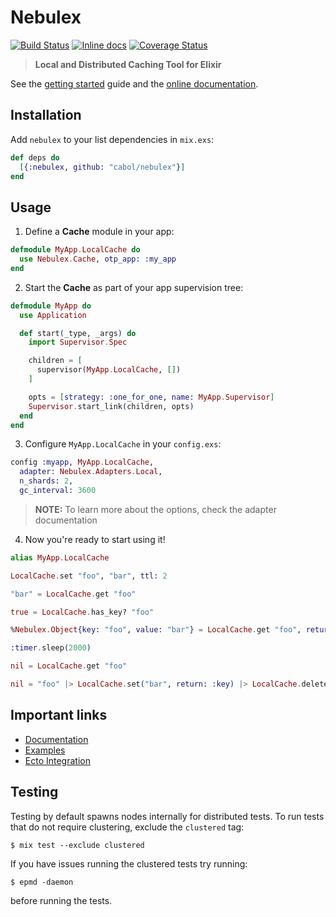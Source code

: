 # Nebulex

[![Build Status](https://travis-ci.org/cabol/nebulex.svg?branch=master)](https://travis-ci.org/cabol/nebulex)
[![Inline docs](http://inch-ci.org/github/cabol/nebulex.svg)](http://inch-ci.org/github/cabol/nebulex)
[![Coverage Status](https://coveralls.io/repos/github/cabol/nebulex/badge.svg?branch=master)](https://coveralls.io/github/cabol/nebulex?branch=master)

> **Local and Distributed Caching Tool for Elixir**

See the [getting started](https://hexdocs.pm/nebulex/getting-started.html) guide
and the [online documentation](https://hexdocs.pm/nebulex/Nebulex.html).

## Installation

Add `nebulex` to your list dependencies in `mix.exs`:

```elixir
def deps do
  [{:nebulex, github: "cabol/nebulex"}]
end
```

## Usage

1. Define a **Cache** module in your app:

```elixir
defmodule MyApp.LocalCache do
  use Nebulex.Cache, otp_app: :my_app
end
```

2. Start the **Cache** as part of your app supervision tree:

```elixir
defmodule MyApp do
  use Application

  def start(_type, _args) do
    import Supervisor.Spec

    children = [
      supervisor(MyApp.LocalCache, [])
    ]

    opts = [strategy: :one_for_one, name: MyApp.Supervisor]
    Supervisor.start_link(children, opts)
  end
end
```

3. Configure `MyApp.LocalCache` in your `config.exs`:

```elixir
config :myapp, MyApp.LocalCache,
  adapter: Nebulex.Adapters.Local,
  n_shards: 2,
  gc_interval: 3600
```

 > **NOTE:** To learn more about the options, check the adapter documentation

4. Now you're ready to start using it!

```elixir
alias MyApp.LocalCache

LocalCache.set "foo", "bar", ttl: 2

"bar" = LocalCache.get "foo"

true = LocalCache.has_key? "foo"

%Nebulex.Object{key: "foo", value: "bar"} = LocalCache.get "foo", return: :object

:timer.sleep(2000)

nil = LocalCache.get "foo"

nil = "foo" |> LocalCache.set("bar", return: :key) |> LocalCache.delete
```

## Important links

 * [Documentation](https://hexdocs.pm/nebulex/Nebulex.html)
 * [Examples](https://github.com/cabol/nebulex_examples)
 * [Ecto Integration](https://github.com/cabol/nebulex_ecto)

## Testing

Testing by default spawns nodes internally for distributed tests.
To run tests that do not require clustering, exclude  the `clustered` tag:

```shell
$ mix test --exclude clustered
```

If you have issues running the clustered tests try running:

```shell
$ epmd -daemon
```

before running the tests.
